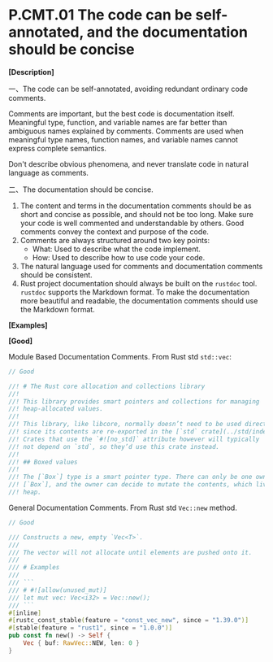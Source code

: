 # P.CMT.01 The code can be self-annotated, and the documentation should be concise

**[Description]**

一、The code can be self-annotated, avoiding redundant ordinary code comments.

Comments are important, but the best code is documentation itself. Meaningful type, function, and variable names are far better than ambiguous names explained by comments. Comments are used when meaningful type names, function names, and variable names cannot express complete semantics.

Don't describe obvious phenomena, and never translate code in natural language as comments.

二、The documentation should be concise.

1. The content and terms in the documentation comments should be as short and concise as possible, and should not be too long. Make sure your code is well commented and understandable by others. Good comments convey the context and purpose of the code.
2. Comments are always structured around two key points:
   - What: Used to describe what the code implement.
   - How: Used to describe how to use code your code.
3. The natural language used for comments and documentation comments should be consistent.
4. Rust project documentation should always be built on the `rustdoc` tool. `rustdoc` supports the Markdown format. To make the documentation more beautiful and readable, the documentation comments should use the Markdown format.

**[Examples]**

**[Good]**

Module Based Documentation Comments. From Rust std `std::vec`:

```rust
// Good

//! # The Rust core allocation and collections library
//!
//! This library provides smart pointers and collections for managing
//! heap-allocated values.
//!
//! This library, like libcore, normally doesn’t need to be used directly
//! since its contents are re-exported in the [`std` crate](../std/index.html).
//! Crates that use the `#![no_std]` attribute however will typically
//! not depend on `std`, so they’d use this crate instead.
//!
//! ## Boxed values
//!
//! The [`Box`] type is a smart pointer type. There can only be one owner of a
//! [`Box`], and the owner can decide to mutate the contents, which live on the
//! heap.
```

General Documentation Comments. From Rust std `Vec::new` method.

```rust
// Good

/// Constructs a new, empty `Vec<T>`.
///
/// The vector will not allocate until elements are pushed onto it.
///
/// # Examples
///
/// ```
/// # #![allow(unused_mut)]
/// let mut vec: Vec<i32> = Vec::new();
/// ```
#[inline]
#[rustc_const_stable(feature = "const_vec_new", since = "1.39.0")]
#[stable(feature = "rust1", since = "1.0.0")]
pub const fn new() -> Self {
    Vec { buf: RawVec::NEW, len: 0 }
}
```